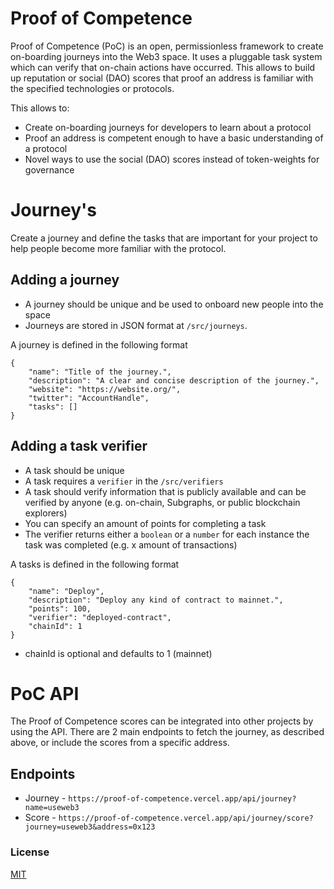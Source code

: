 # Proof of Competence

Proof of Competence (PoC) is an open, permissionless framework to create on-boarding journeys into the Web3 space. It uses a pluggable task system which can verify that on-chain actions have occurred. This allows to build up reputation or social (DAO) scores that proof an address is familiar with the specified technologies or protocols.

This allows to:
* Create on-boarding journeys for developers to learn about a protocol
* Proof an address is competent enough to have a basic understanding of a protocol
* Novel ways to use the social (DAO) scores instead of token-weights for governance

# Journey's

Create a journey and define the tasks that are important for your project to help people become more familiar with the protocol. 

## Adding a journey

* A journey should be unique and be used to onboard new people into the space
* Journeys are stored in JSON format at `/src/journeys`. 

A journey is defined in the following format
```
{
    "name": "Title of the journey.",
    "description": "A clear and concise description of the journey.",
    "website": "https://website.org/",
    "twitter": "AccountHandle",
    "tasks": []
}
```

## Adding a task verifier
 
* A task should be unique
* A task requires a `verifier` in the `/src/verifiers`
* A task should verify information that is publicly available and can be verified by anyone (e.g. on-chain, Subgraphs, or public blockchain explorers) 
* You can specify an amount of points for completing a task
* The verifier returns either a `boolean` or a `number` for each instance the task was completed (e.g. x amount of transactions)

A tasks is defined in the following format
```
{
    "name": "Deploy",
    "description": "Deploy any kind of contract to mainnet.",
    "points": 100,
    "verifier": "deployed-contract",
    "chainId": 1
}
```

* chainId is optional and defaults to 1 (mainnet)

# PoC API 

The Proof of Competence scores can be integrated into other projects by using the API. There are 2 main endpoints to fetch the journey, as described above, or include the scores from a specific address.

## Endpoints

* Journey - `https://proof-of-competence.vercel.app/api/journey?name=useweb3` 
* Score - `https://proof-of-competence.vercel.app/api/journey/score?journey=useweb3&address=0x123`

### License
[MIT](LICENSE)